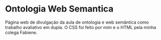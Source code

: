 # Ontologia Web Semantica
Página web de divulgação da aula de ontologia e web semântica como trabalho avaliativo em dupla. O CSS foi feito por mim e o HTML pela minha colega Fabiene.
